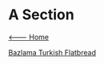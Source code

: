 # A Section

[<--- Home](../about.md)

[Bazlama Turkish Flatbread](./bazlama-turkish-flatbread.md)<br><br>
